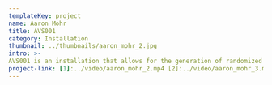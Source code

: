 ```yaml
---
templateKey: project
name: Aaron Mohr
title: AVS001
category: Installation
thumbnail: ../thumbnails/aaron_mohr_2.jpg
intro: >-
AVS001 is an installation that allows for the generation of randomized musical sequences. The concept behind this project arose from the idea of creating computer generated music. I wanted to eliminate the choice factor of music making in order to make the process both accessible and incidental. By allowing the computer to algorithmically determine how the notes are played, the user is able to experience beautiful mistakes which might not have been reached organically.
project-link: [1]:../video/aaron_mohr_2.mp4 [2]:../video/aaron_mohr_3.mp4
---
```

